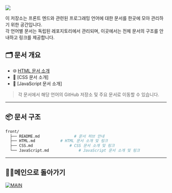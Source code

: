 <p align>
  <img src = "https://capsule-render.vercel.app/api?type=blur&height=200&color=gradient&text=프론트%20엔드&descAlign=59&section=header">

이 저장소는 프론트 엔드와 관련된 프로그래밍 언어에 대한 문서를 한곳에 모아 관리하기 위한 공간입니다.  
각 언어별 문서는 독립된 레포지토리에서 관리되며, 이곳에서는 전체 문서의 구조를 안내하고 링크를 제공합니다.

## 🗂 문서 개요

- 🌐 [HTML 문서 소개](https://github.com/skwjdgh/Web101_study)
- 🎨 [CSS 문서 소개]
- 🧠 [JavaScript 문서 소개]

> 각 문서에서 해당 언어의 GitHub 저장소 및 주요 문서로 이동할 수 있습니다.

---
## 📦 문서 구조

```bash
front/
  ├── README.md               # 문서 허브 안내
  ├── HTML.md           # HTML 문서 소개 및 링크
  ├── CSS.md                # CSS 문서 소개 및 링크
  └── JavaScript.md             # JavaScript 문서 소개 및 링크
```
---

##  👨‍💻메인으로 돌아가기
[![MAIN](https://img.shields.io/badge/MAIN-181717?style=plastic&logo=github&logoColor=white)](https://github.com/skwjdgh/)

